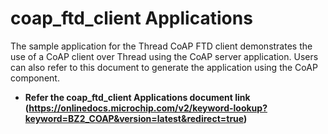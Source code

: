 # coap_ftd_client Applications

The sample application for the Thread CoAP FTD client demonstrates the use of a CoAP client over Thread using the CoAP server application. Users can also refer to this document to generate the application using the CoAP component.

-   **Refer the coap_ftd_client Applications document link (https://onlinedocs.microchip.com/v2/keyword-lookup?keyword=BZ2_COAP&version=latest&redirect=true)**